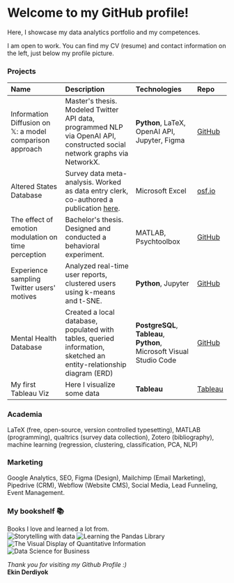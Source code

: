 # Welcome to my GitHub profile!
Here, I showcase my data analytics portfolio and my competences.

I am open to work. You can find my CV (resume) and contact information on the left, just below my profile picture.

### Projects
| Name | Description | Technologies | Repo |
| :--- | :---------- | :----------- | :--- |
| Information Diffusion on 𝕏: a model comparison approach | Master's thesis. Modeled Twitter API data, programmed NLP via OpenAI API, constructed social network graphs via NetworkX. | **Python**, LaTeX, OpenAI API, Jupyter, Figma | [GitHub](https://github.com/ekinderdiyok/information-diffusion-on-twitter) |
| Altered States Database | Survey data meta-analysis. Worked as data entry clerk, co-authored a publication [here](https://www.nature.com/articles/s41597-022-01822-4). | Microsoft Excel | [osf.io](https://osf.io/8mbru/) |
| The effect of emotion modulation on time perception | Bachelor's thesis. Designed and conducted a behavioral experiment. | MATLAB, Psychtoolbox | [GitHub](https://github.com/ekinderdiyok/the-effect-of-emotion-modulation-on-time-perception) |
| Experience sampling Twitter users' motives | Analyzed real-time user reports, clustered users using k-means and t-SNE. | **Python**, Jupyter  | [GitHub](https://github.com/ekinderdiyok/experience-sampling-on-twitter) |
| Mental Health Database | Created a local database, populated with tables, queried information, sketched an entity-relationship diagram (ERD) | **PostgreSQL**, **Tableau**, **Python**, Microsoft Visual Studio Code | [GitHub](https://github.com/ekinderdiyok/mental-health-database) |
| My first Tableau Viz | Here I visualize some data | **Tableau** | [Tableau](https://public.tableau.com/app/profile/ekinderdiyok) |

### Academia
LaTeX (free, open-source, version controlled typesetting), MATLAB (programming), qualtrics (survey data collection), Zotero (bibliography), machine learning (regression, clustering, classification, PCA, NLP)

### Marketing
Google Analytics, SEO, Figma (Design), Mailchimp (Email Marketing), Pipedrive (CRM), Webflow (Website CMS), Social Media, Lead Funneling, Event Management.

### My bookshelf 📚
Books I love and learned a lot from. <br>
![Storytelling with data](https://drive.google.com/thumbnail?id=12Awyy36mNOVRb3FgWeBJSwm4HRPemh37) 
![Learning the Pandas Library](https://drive.google.com/thumbnail?id=12npdlqdtQzBsq6JkuMEzAx_AyVtAfSls) 
![The Visual Display of Quantitative Information](https://drive.google.com/thumbnail?id=1LfDjmb6BPx_9_0obdAk-WDbvKyLCIp-Q) 
![Data Science for Business](https://drive.google.com/thumbnail?id=1mEHbUa0YJf6HMzr5V_cUnXj85LkdI1wk)

*Thank you for visiting my Github Profile :)* <br>
**Ekin Derdiyok**
